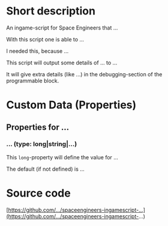 # Short description
An ingame-script for Space Engineers that ...

With this script one is able to ...

I needed this, because ...

This script will output some details of ... to ...

It will give extra details (like ...) in the debugging-section of the programmable block.

# Custom Data (Properties)

## Properties for ...

### ... (type: long|string|...)

This `long`-property will define the value for ...

The default (if not defined) is ...

# Source code

[https://github.com/.../spaceengineers-ingamescript-...](https://github.com/.../spaceengineers-ingamescript-...)
